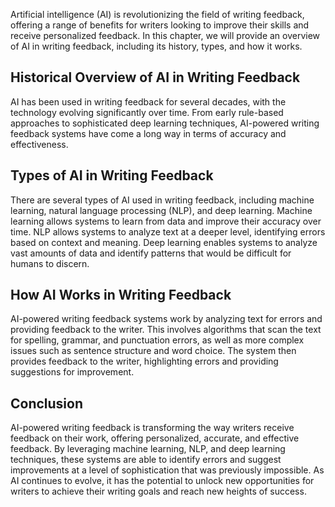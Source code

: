 
Artificial intelligence (AI) is revolutionizing the field of writing feedback, offering a range of benefits for writers looking to improve their skills and receive personalized feedback. In this chapter, we will provide an overview of AI in writing feedback, including its history, types, and how it works.

Historical Overview of AI in Writing Feedback
---------------------------------------------

AI has been used in writing feedback for several decades, with the technology evolving significantly over time. From early rule-based approaches to sophisticated deep learning techniques, AI-powered writing feedback systems have come a long way in terms of accuracy and effectiveness.

Types of AI in Writing Feedback
-------------------------------

There are several types of AI used in writing feedback, including machine learning, natural language processing (NLP), and deep learning. Machine learning allows systems to learn from data and improve their accuracy over time. NLP allows systems to analyze text at a deeper level, identifying errors based on context and meaning. Deep learning enables systems to analyze vast amounts of data and identify patterns that would be difficult for humans to discern.

How AI Works in Writing Feedback
--------------------------------

AI-powered writing feedback systems work by analyzing text for errors and providing feedback to the writer. This involves algorithms that scan the text for spelling, grammar, and punctuation errors, as well as more complex issues such as sentence structure and word choice. The system then provides feedback to the writer, highlighting errors and providing suggestions for improvement.

Conclusion
----------

AI-powered writing feedback is transforming the way writers receive feedback on their work, offering personalized, accurate, and effective feedback. By leveraging machine learning, NLP, and deep learning techniques, these systems are able to identify errors and suggest improvements at a level of sophistication that was previously impossible. As AI continues to evolve, it has the potential to unlock new opportunities for writers to achieve their writing goals and reach new heights of success.
